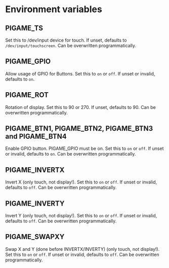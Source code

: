# Environment variables
## PIGAME_TS
Set this to /dev/input device for touch. If unset, defaults to `/dev/input/touchscreen`. Can be overwritten programmatically.
## PIGAME_GPIO
Allow usage of GPIO for Buttons. Set this to `on` or `off`. If unset or invalid, defaults to `on`.
## PIGAME_ROT
Rotation of display. Set this to 90 or 270. If unset, defaults to 90. Can be overwritten programmatically.
## PIGAME_BTN1, PIGAME_BTN2, PIGAME_BTN3 and PIGAME_BTN4
Enable GPIO button. PIGAME_GPIO must be on. Set this to `on` or `off`. If unset or invalid, defaults to `on`. Can be overwritten programmatically.
## PIGAME_INVERTX
Invert X (only touch, not display!). Set this to `on` or `off`. If unset or invalid, defaults to `off`. Can be overwritten programmatically.
## PIGAME_INVERTY
Invert Y (only touch, not display!). Set this to `on` or `off`. If unset or invalid, defaults to `off`. Can be overwritten programmatically.
## PIGAME_SWAPXY
Swap X and Y (done before INVERTX/INVERTY) (only touch, not display!). Set this to `on` or `off`. If unset or invalid, defaults to `off`. Can be overwritten programmatically.
